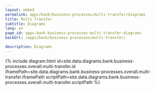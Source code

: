 ```yaml
---
layout: embed
permalink: apps/bank/business-processes/multi-transfer/diagrams
title: Multi Transfer
subtitle: Diagrams
lang: en
page_id: apps-bank-business-processes-multi-transfer-diagrams
backUrl: /apps/bank/business-processes/multi-transfer/

description: Diagrams
---
```

{% include diagram.html id=site.data.diagrams.bank.business-processes.overall.multi-transfer.id iframePath=site.data.diagrams.bank.business-processes.overall.multi-transfer.iframePath scriptPath=site.data.diagrams.bank.business-processes.overall.multi-transfer.scriptPath %}